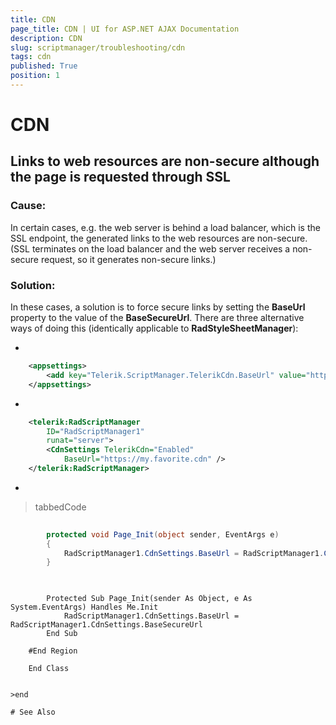 ```yaml
---
title: CDN
page_title: CDN | UI for ASP.NET AJAX Documentation
description: CDN
slug: scriptmanager/troubleshooting/cdn
tags: cdn
published: True
position: 1
---
```


# CDN



## Links to web resources are non-secure although the page is requested through SSL

### Cause:

In certain cases, e.g. the web server is behind a load balancer, which is the SSL endpoint, the generated links to the web resources are non-secure. (SSL terminates on the load balancer and the web server receives a non-secure request, so it generates non-secure links.)

### Solution:

In these cases, a solution is to force secure links by setting the __BaseUrl__ property to the value of the __BaseSecureUrl__. There are three alternative ways of doing this (identically applicable to __RadStyleSheetManager__):

* 

````XML
	<appsettings>  
	    <add key="Telerik.ScriptManager.TelerikCdn.BaseUrl" value="https://my.favorite.cdn"  />   
	</appsettings>
````



* 

````XML
	<telerik:RadScriptManager 
	    ID="RadScriptManager1" 
	    runat="server">
	    <CdnSettings TelerikCdn="Enabled" 
	        BaseUrl="https://my.favorite.cdn" />
	</telerik:RadScriptManager>
````



* 

>tabbedCode

````C#
	
	    protected void Page_Init(object sender, EventArgs e)
	    {
	        RadScriptManager1.CdnSettings.BaseUrl = RadScriptManager1.CdnSettings.BaseSecureUrl;
	    }
	
````



````VB.NET
	
	    Protected Sub Page_Init(sender As Object, e As System.EventArgs) Handles Me.Init
	        RadScriptManager1.CdnSettings.BaseUrl = RadScriptManager1.CdnSettings.BaseSecureUrl
	    End Sub
	
	#End Region
	
	End Class


>end

# See Also
